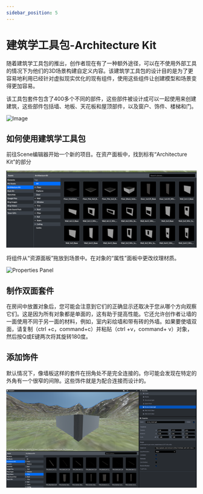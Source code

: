 ```yaml
---
sidebar_position: 5
---
```


# 建筑学工具包-Architecture Kit

随着建筑学工具包的推出，创作者现在有了一种额外途径，可以在不使用外部工具的情况下为他们的3D场景构建自定义内容。该建筑学工具包的设计目的是为了更容易地利用已经针对虚拟现实优化的现有组件，使用这些组件让创建模型和场景变得更加容易。

该工具包套件包含了400多个不同的部件，这些部件被设计成可以一起使用来创建建筑，这些部件包括墙、地板、天花板和屋顶部件，以及窗户、饰件、楼梯和门。

![Image](imgs/CoastalCliffHouseShot1.jpg)

## 如何使用建筑学工具包

前往Scene编辑器开始一个新的项目。在资产面板中，找到标有“Architecture Kit”的部分

![ Properties Panel](imgs/scene-architecture-kit-asset-panel.png)

将组件从“资源面板”拖放到场景中。在对象的“属性”面板中更改纹理材质。

![Properties Panel](imgs/scene-architecture-kit-properties-panel.png)

## 制作双面套件

在房间中放置对象后，您可能会注意到它们的正确显示还取决于您从哪个方向观察它们。这是因为所有对象都是单面的，这有助于提高性能。它还允许创作者让墙的一面使用不同于另一面的材料，例如，室内彩绘墙和带有砖的外墙。如果要使墙双面，请复制（ctrl +c，command+c）并粘贴（ctrl +v，command+ v）对象，然后按Q或E键两次将其旋转180度。

## 添加饰件

默认情况下，像墙板这样的套件在拐角处不是完全连接的。你可能会发现在特定的外角有一个很窄的间隙。这些饰件就是为配合连接而设计的。

![Spoke Properties Panel](imgs/scene-architecture-kit-trim.png)





